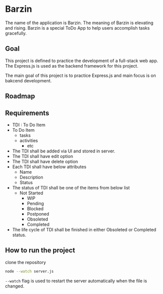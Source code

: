 # Barzin

The name of the application is Barzin. The meaning of Barzin is elevating and rising.
Barzin is a special ToDo App to help users accomplish tasks gracefully.

## Goal

This project is defined to practice the development of a full-stack web app.
The Express.js is used as the backend framework for this project.

The main goal of this project is to practice Express.js and main focus is on bakcend development.

## Roadmap

## Requirements

- TDI : To Do Item
- To Do Item
  - tasks
  - activities
    - etc
- The TDI shall be added via UI and stored in server.
- The TDI shall have edit option
- The TDI shall have delete option
- Each TDI shall have below attributes
  - Name
  - Description
  - Status
- The status of TDI shall be one of the items from below list
  - Not Started
    - WIP
    - Pending
    - Blocked
    - Postponed
    - Obsoleted
    - Completed
- The life cycle of TDI shall be finished in either Obsoleted or Completed status.

## How to run the project

clone the repository

```bash
node --watch server.js
```

`--watch` flag is used to restart the server automatically when the file is changed.
